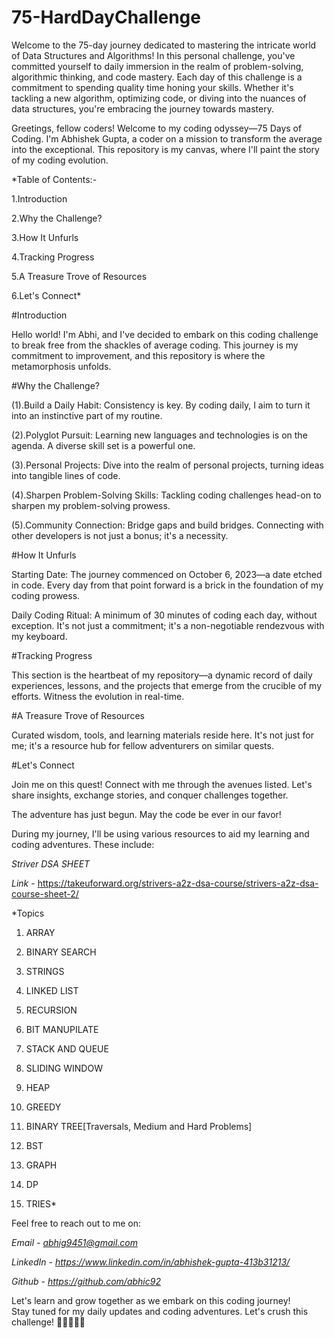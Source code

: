 # 75-HardDayChallenge
Welcome to the 75-day journey dedicated to mastering the intricate world of Data Structures and Algorithms! In this personal challenge, you've committed yourself to daily immersion in the realm of problem-solving, algorithmic thinking, and code mastery.
Each day of this challenge is a commitment to spending quality time honing your skills. Whether it's tackling a new algorithm, optimizing code, or diving into the nuances of data structures, you're embracing the journey towards mastery.

Greetings, fellow coders! Welcome to my coding odyssey—75 Days of Coding. I'm Abhishek Gupta, a coder on a mission to transform the average into the exceptional. This repository is my canvas, where I'll paint the story of my coding evolution.

*Table of Contents:- 

1.Introduction

2.Why the Challenge?

3.How It Unfurls

4.Tracking Progress

5.A Treasure Trove of Resources

6.Let's Connect*


#Introduction

Hello world! I'm Abhi, and I've decided to embark on this coding challenge to break free from the shackles of average coding. This journey is my commitment to improvement, and this repository is where the metamorphosis unfolds.

#Why the Challenge?

(1).Build a Daily Habit: Consistency is key. By coding daily, I aim to turn it into an instinctive part of my routine.

(2).Polyglot Pursuit: Learning new languages and technologies is on the agenda. A diverse skill set is a powerful one.

(3).Personal Projects: Dive into the realm of personal projects, turning ideas into tangible lines of code.

(4).Sharpen Problem-Solving Skills: Tackling coding challenges head-on to sharpen my problem-solving prowess.

(5).Community Connection: Bridge gaps and build bridges. Connecting with other developers is not just a bonus; it's a necessity.

#How It Unfurls

Starting Date: The journey commenced on October 6, 2023—a date etched in code. Every day from that point forward is a brick in the foundation of my coding prowess.

Daily Coding Ritual: A minimum of 30 minutes of coding each day, without exception. It's not just a commitment; it's a non-negotiable rendezvous with my keyboard.

#Tracking Progress

This section is the heartbeat of my repository—a dynamic record of daily experiences, lessons, and the projects that emerge from the crucible of my efforts. Witness the evolution in real-time.

#A Treasure Trove of Resources

Curated wisdom, tools, and learning materials reside here. It's not just for me; it's a resource hub for fellow adventurers on similar quests.

#Let's Connect

Join me on this quest! Connect with me through the avenues listed. Let's share insights, exchange stories, and conquer challenges together.

The adventure has just begun. May the code be ever in our favor!

During my journey, I'll be using various resources to aid my learning and coding adventures. These include:

*Striver DSA SHEET* 

*Link* - https://takeuforward.org/strivers-a2z-dsa-course/strivers-a2z-dsa-course-sheet-2/

*Topics

1. ARRAY
    
2. BINARY SEARCH
   
3. STRINGS
   
4. LINKED LIST
   
5. RECURSION
 
6. BIT MANUPILATE
 
7. STACK AND QUEUE
 
8. SLIDING WINDOW

9. HEAP
 
10. GREEDY

11. BINARY TREE[Traversals, Medium and Hard Problems]
 
12. BST
 
13. GRAPH
 
14. DP
 
15. TRIES*

Feel free to reach out to me on:

*Email - abhig9451@gmail.com*

*LinkedIn - https://www.linkedin.com/in/abhishek-gupta-413b31213/* 

*Github - https://github.com/abhic92*

Let's learn and grow together as we embark on this coding journey!  
Stay tuned for my daily updates and coding adventures. Let's crush this challenge! 🚀👩‍💻👨‍💻

